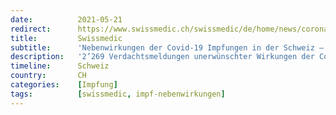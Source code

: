 ```yaml
---
date:          2021-05-21
redirect:      https://www.swissmedic.ch/swissmedic/de/home/news/coronavirus-covid-19/nebenwirkungen-covid-19-impfungen-update-6.html
title:         Swissmedic
subtitle:      'Nebenwirkungen der Covid-19 Impfungen in der Schweiz – Update'
description:   '2’269 Verdachtsmeldungen unerwünschter Wirkungen der Covid-19-Impfstoffe in der Schweiz ausgewertet'
timeline:      Schweiz
country:       CH
categories:    [Impfung]
tags:          [swissmedic, impf-nebenwirkungen]
---
```

